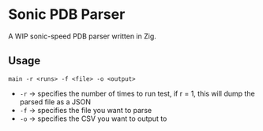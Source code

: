 # Sonic PDB Parser
A WIP sonic-speed PDB parser written in Zig.

## Usage
`main -r <runs> -f <file> -o <output>`
- `-r` -> specifies the number of times to run test, if r = 1, this will dump the parsed file as a JSON
- `-f` -> specifies the file you want to parse
- `-o` -> specifies the CSV you want to output to 

